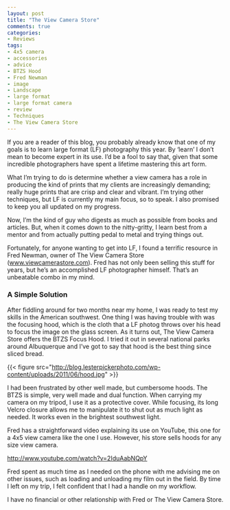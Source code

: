 ```yaml
---
layout: post
title: "The View Camera Store"
comments: true
categories:
- Reviews
tags:
- 4x5 camera
- accessories
- advice
- BTZS Hood
- Fred Newman
- image
- Landscape
- large format
- large format camera
- review
- Techniques
- The View Camera Store
---
```

If you are a reader of this blog, you probably already know that one of my goals is to learn large format (LF) photography this year. By ‘learn’ I don’t mean to become expert in its use. I’d be a fool to say that, given that some incredible photographers have spent a lifetime mastering this art form.

What I’m trying to do is determine whether a view camera has a role in producing the kind of prints that my clients are increasingly demanding; really huge prints that are crisp and clear and vibrant. I’m trying other techniques, but LF is currently my main focus, so to speak. I also promised to keep you all updated on my progress.

Now, I’m the kind of guy who digests as much as possible from books and articles. But, when it comes down to the nitty-gritty, I learn best from a mentor and from actually putting pedal to metal and trying things out.

Fortunately, for anyone wanting to get into LF, I found a terrific resource in Fred Newman, owner of The View Camera Store (<a href="http://www.viewcamerastore.com">www.viewcamerastore.com</a>). Fred has not only been selling this stuff for years, but he’s an accomplished LF photographer himself. That’s an unbeatable combo in my mind.

<h3>A Simple Solution</h3>
After fiddling around for two months near my home, I was ready to test my skills in the American southwest. One thing I was having trouble with was the focusing hood, which is the cloth that a LF photog throws over his head to focus the image on the glass screen. As it turns out, The View Camera Store offers the BTZS Focus Hood. I tried it out in several national parks around Albuquerque and I’ve got to say that hood is the best thing since sliced bread.

{{< figure src="http://blog.lesterpickerphoto.com/wp-content/uploads/2011/06/hood.jpg" >}}

<p style="text-align: center;"></p>
I had been frustrated by other well made, but cumbersome hoods. The BTZS is simple, very well made and dual function. When carrying my camera on my tripod, I use it as a protective cover. While focusing, its long Velcro closure allows me to manipulate it to shut out as much light as needed. It works even in the brightest southwest light.

Fred has a straightforward video explaining its use on YouTube, this one for a 4x5 view camera like the one I use. However, his store sells hoods for any size view camera.

<a href="http://www.youtube.com/watch?v=2IduAabNQpY">http://www.youtube.com/watch?v=2IduAabNQpY</a>

Fred spent as much time as I needed on the phone with me advising me on other issues, such as loading and unloading my film out in the field. By time I left on my trip, I felt confident that I had a handle on my workflow.

I have no financial or other relationship with Fred or The View Camera Store. 

